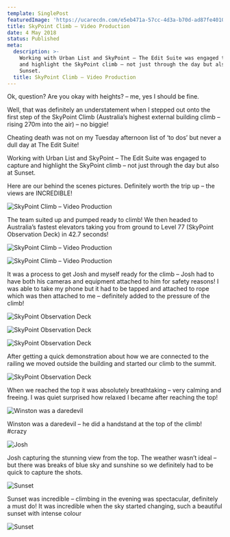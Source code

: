 ```yaml
---
template: SinglePost
featuredImage: 'https://ucarecdn.com/e5eb471a-57cc-4d3a-b70d-ad87fe401041/'
title: SkyPoint Climb – Video Production
date: 4 May 2018
status: Published
meta:
  description: >-
    Working with Urban List and SkyPoint – The Edit Suite was engaged to capture
    and highlight the SkyPoint climb – not just through the day but also at
    Sunset.
  title: SkyPoint Climb – Video Production
---
```

Ok, question? Are you okay with heights? – me, yes I should be fine.

Well, that was definitely an understatement when I stepped out onto the first step of the SkyPoint Climb (Australia’s highest external building climb – rising 270m into the air) – no biggie!

Cheating death was not on my Tuesday afternoon list of ‘to dos’ but never a dull day at The Edit Suite!

Working with Urban List and SkyPoint – The Edit Suite was engaged to capture and highlight the SkyPoint climb – not just through the day but also at Sunset.

Here are our behind the scenes pictures. Definitely worth the trip up – the views are INCREDIBLE!

![SkyPoint Climb – Video Production](https://ucarecdn.com/e5eb471a-57cc-4d3a-b70d-ad87fe401041/)

The team suited up and pumped ready to climb! We then headed to Australia’s fastest elevators taking you from ground to Level 77 (SkyPoint Observation Deck) in 42.7 seconds!

![SkyPoint Climb – Video Production](https://ucarecdn.com/569748ee-3ea0-4058-89d4-c5175aa0d6ad/)

![SkyPoint Climb – Video Production](https://ucarecdn.com/3d521ee5-7c42-4028-a47a-5c9c52297399/)

It was a process to get Josh and myself ready for the climb – Josh had to have both his cameras and equipment attached to him for safety reasons! I was able to take my phone but it had to be tapped and attached to rope which was then attached to me – definitely added to the pressure of the climb!

![SkyPoint Observation Deck](https://ucarecdn.com/fd14723b-d054-4ae2-8a05-07f577dc1035/)

![SkyPoint Observation Deck](https://ucarecdn.com/26b28376-d053-4a2e-8228-da740bef3df6/)

![SkyPoint Observation Deck](https://ucarecdn.com/6d4310cd-6423-404e-96e8-38ce3dbf0660/)

After getting a quick demonstration about how we are connected to the railing we moved outside the building and started our climb to the summit.

![SkyPoint Observation Deck](https://ucarecdn.com/11f551b8-e28c-4ff1-ad31-425117ee9dca/)

When we reached the top it was absolutely breathtaking – very calming and freeing. I was quiet surprised how relaxed I became after reaching the top!

![Winston was a daredevil](https://ucarecdn.com/caef0bdd-b2a6-4b19-ab86-e676398b3caf/)

Winston was a daredevil – he did a handstand at the top of the climb! #crazy

![Josh](https://ucarecdn.com/0e970c1c-de19-4f67-ae5f-e218778952d1/)

Josh capturing the stunning view from the top. The weather wasn’t ideal – but there was breaks of blue sky and sunshine so we definitely had to be quick to capture the shots.

![Sunset](https://ucarecdn.com/ff5fe685-6535-4ecd-8e83-39a4440c4e60/)

Sunset was incredible – climbing in the evening was spectacular, definitely a must do! It was incredible when the sky started changing, such a beautiful sunset with intense colour

![Sunset](https://ucarecdn.com/5cc90268-9e14-42ac-b000-4527d36099ae/)
